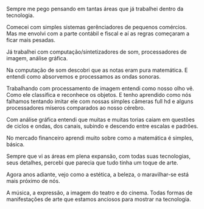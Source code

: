 

Sempre me pego pensando em tantas áreas que já trabalhei dentro da tecnologia.

Comecei com simples sistemas gerênciadores de pequenos comércios. Mas me
envolvi com a parte contábil e fiscal e aí as regras começaram a ficar mais
pesadas.

Já trabalhei com computação/sintetizadores de som, processadores de imagem, análise gráfica.

Na computação de som descobri que as notas eram pura matemática. E entendi como
absorvemos e processamos as ondas sonoras.

Trabalhando com processamento de imagem entendi como nosso olho vê. Como ele
classifica e reconhece os objetos. E tenho aprendido como nós falhamos tentando
imitar ele com nossas simples câmeras full hd e alguns processadores míseros
comparados ao nosso cérebro.

Com análise gráfica entendi que muitas e muitas torias caiam em questões de ciclos e ondas,  dos canais, subindo e descendo entre escalas e padrões.

No mercado financeiro aprendi muito sobre como a matemática é simples, básica.

Sempre que vi as áreas em plena expansão, com todas suas tecnologias, seus
detalhes, percebi que parecia que tudo tinha um toque de arte.

Agora anos adiante, vejo como a estética, a beleza, o maravilhar-se está mais
próximo de nós.

A música, a expressão, a imagem do teatro e do cinema. Todas formas de manifestações de arte que estamos anciosos para mostrar na tecnologia.
